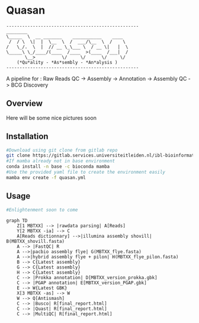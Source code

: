 # Quasan

	--------------------------------------------------  
	________                                
	\_____  \  __ _______    ___________    ____    
	 /  / \  \|  |  \__  \  /  ___/\__  \  /    \   
	/   \_/.  \  |  // __ \_\___ \  / __ \|   |  \   
	\_____\ \_/____/(____  /____  >(____  /___|  /   
	       \__>          \/     \/      \/     \/   
	    (*Qu*ality - *As*sembly - *An*alysis )  
	--------------------------------------------------		
A pipeline for : Raw Reads QC -> Assembly -> Annotation -> Assembly QC -> BCG Discovery
## Overview

Here will be some nice pictures soon

## Installation

```bash
#Download using git clone from gitlab repo
git clone https://gitlab.services.universiteitleiden.nl/ibl-bioinformatic/streptidy.git
#If mamba already not in base environment
conda install -n base -c bioconda mamba
#Use the provided yaml file to create the environment easily
mamba env create -f quasan.yml
```

## Usage

```python
#Enlightenment soon to come
```

```mermaid
graph TD
    Z[1 MBTXX] --> |rawdata parsing| A[Reads]
    Y[2 MBTXX -ia] --> C
    A[Reads dictionnary] -->|illumina assembly shovill| B(MBTXX_shovill.fasta)
    A --> |FastQC| R
    A -->|pacbio assembly flye| G(MBTXX_flye.fasta)
    A -->|hybrid assembly flye + pilon| H(MBTXX_flye_pilon.fasta)
    B --> C{Latest assembly}
    G --> C{Latest assembly}
    H --> C{Latest assembly}
    C --> |Prokka annotation| D[MBTXX_version_prokka.gbk]
    C --> |PGAP annotation| E[MBTXX_version_PGAP.gbk]
    E --> W{Latest GBK}
    X[3 MBTXX -as] --> W
    W --> Q[Antismash]
    C --> |Busco| R[final_report.html]
    C --> |Quast| R[final_report.html]
    C --> |MultiQC| R[final_report.html]
```